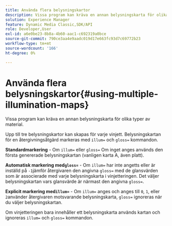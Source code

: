 ```yaml
---
title: Använda flera belysningskartor
description: Vissa program kan kräva en annan belysningskarta för olika typer av material.
solution: Experience Manager
feature: Dynamic Media Classic,SDK/API
role: Developer,User
exl-id: a6e0be23-8b8a-4b60-aac1-c692319a0bce
source-git-commit: 790ce3aa4e9aadc019d17e663fc93d7c69772b23
workflow-type: tm+mt
source-wordcount: '166'
ht-degree: 0%

---
```


# Använda flera belysningskartor{#using-multiple-illumination-maps}

Vissa program kan kräva en annan belysningskarta för olika typer av material.

Upp till tre belysningskartor kan skapas för varje vinjett. Belysningskartan för en återgivningsåtgärd markeras med `illum=` och `gloss=` kommandon.

**Standardmarkering** - Om `illum=` eller `gloss=` Om inget anges används den första genererade belysningskartan (vanligen karta A, även platt).

**Automatisk markering med`gloss=`** - Om `illum=` har inte angetts eller är inställd på `-1`jämför återgivaren den angivna `gloss=` med de glansvärden som är associerade med varje belysningskarta i vinjetteringen. Det väljer belysningskartan vars glansvärde är närmast den angivna `gloss=`.

**Explicit markering med`illum=`** - Om `illum=` anges och anges till `0`, `1`, eller `2`använder återgivaren motsvarande belysningskarta, `gloss=` ignoreras när du väljer belysningskartan.

Om vinjetteringen bara innehåller ett belysningskarta används kartan och ignoreras `illum=` och `gloss=` kommandon.
